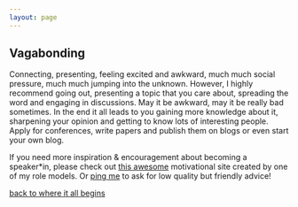 ```yaml
---
layout: page
---
```


## Vagabonding

Connecting, presenting, feeling excited and awkward, much much social pressure, much much jumping into the unknown. However, I highly recommend going out, presenting a topic that you care about, spreading the word and engaging in discussions. May it be awkward, may it be really bad sometimes. In the end it all leads to you gaining more knowledge about it, sharpening your opinion and getting to know lots of interesting people. Apply for conferences, write papers and publish them on blogs or even start your own blog.

If you need more inspiration & encouragement about becoming a speaker*in, please check out [this awesome](http://weareallaweso.me/) motivational site created by one of my role models. Or [ping me](mailto:marie@heartofcode.org) to ask for low quality but friendly advice!

[back to where it all begins](./)
